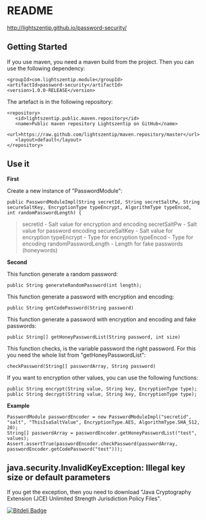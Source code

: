 # README #

http://lightszentip.github.io/password-security/

## Getting Started ##

If you use maven, you need a maven build from the project. Then you can use the following dependency:

    <groupId>com.lightszentip.module</groupId>
	<artifactId>password-security</artifactId>
	<version>1.0.0-RELEASE</version>


The artefact is in the following repository:

    <repository>
       <id>lightszentip.public.maven.repository</id>
       <name>Public maven repository Lightszentip on GitHub</name>
       <url>https://raw.github.com/lightszentip/maven.repository/master</url>
       <layout>default</layout>
    </repository>

## Use it ##
**First**

Create a new instance of "PasswordModule":

    public PasswordModuleImpl(String secretId, String secretSaltPw, String secureSaltKey, EncryptionType typeEncrypt, AlgorithmType typeEncod, int randomPasswordLength) {

> secretId - Salt value for encryption and encoding
> secretSaltPw - Salt value for password encoding
> secureSaltKey - Salt value for encryption
> typeEncrypt - Type for encryption
> typeEncod - Type for encoding
> randomPasswordLength - Length for fake passwords (honeywords)

**Second**
    
This function generate a random password:

    public String generateRandomPassword(int length);

This function generate a password with encryption and encoding:
    
    public String getCodePassword(String password)

This function generate a password with encryption and encoding and fake passwords:

    public String[] getHoneyPasswordList(String password, int size)

This function checks, is the variable password the right password. For this you need the whole list from  "getHoneyPasswordList":

    checkPassword(String[] passwordArray, String password)

If you want to encryption other values, you can use the following functions:

    public String encrypt(String value, String key, EncryptionType type);
    public String decrypt(String value, String key, EncryptionType type);

**Example**

    PasswordModule passwordEncoder = new PasswordModuleImpl("secretid", "salt", "ThisIsaSaltValue", EncryptionType.AES, AlgorithmType.SHA_512, 20);
    String[] passwordArray = passwordEncoder.getHoneyPasswordList("test", values);
    Assert.assertTrue(passwordEncoder.checkPassword(passwordArray, passwordEncoder.getCodePassword("test")));

## java.security.InvalidKeyException: Illegal key size or default parameters ##

If you get the exception, then you need to download "Java Cryptography Extension (JCE) Unlimited Strength Jurisdiction Policy Files".


[![Bitdeli Badge](https://d2weczhvl823v0.cloudfront.net/lightszentip/password-security/trend.png)](https://bitdeli.com/free "Bitdeli Badge")

